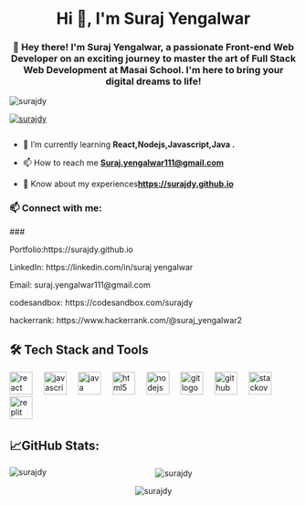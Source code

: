 
<h1 align="center">Hi 👋, I'm Suraj Yengalwar</h1>
<h3 align="center">👋 Hey there! I'm Suraj Yengalwar, a passionate Front-end Web Developer on an exciting journey to master the art of Full Stack Web Development at Masai School. I'm here to bring your digital dreams to life!</h3>

<p align="left"> <img src="https://komarev.com/ghpvc/?username=surajdy&label=Profile%20views&color=0e75b6&style=flat" alt="surajdy" /> </p>

<p align="left"> <a href="https://github.com/ryo-ma/github-profile-trophy"><img src="https://github-profile-trophy.vercel.app/?username=surajdy" alt="surajdy" /></a> </p>

<p align="left"> <a href="https://twitter.com/" target="blank"><img src="https://img.shields.io/twitter/follow/?logo=twitter&style=for-the-badge" alt="" /></a> </p>

- 🌱 I’m currently learning **React,Nodejs,Javascript,Java .**

- 📫 How to reach me **Suraj.yengalwar111@gmail.com**

- 📄 Know about my experiences**https://surajdy.github.io**
###
<h3 align="left">📫 Connect with me:</h3>
###
    <p align="left">Portfolio:https://surajdy.github.io</p>
    <p align="left">LinkedIn: https://linkedin.com/in/suraj yengalwar</p>
    <p align="left">Email: suraj.yengalwar111@gmail.com</p>   
    <p align="left">codesandbox: https://codesandbox.com/surajdy</p>   
    <p align-"left">hackerrank: https://www.hackerrank.com/@suraj_yengalwar2</p>

###
<h2 align="left">🛠️ Tech Stack and Tools</h2>
<div>
<img src="https://skillicons.dev/icons?i=react" height="40" alt="react logo"  />
    <img width="12" />
    <img src="https://skillicons.dev/icons?i=js" height="40" alt="javascript logo"  />
    <img width="12" />
    <img src="https://skillicons.dev/icons?i=java" height="40" alt="java logo"  />
    <img width="12" />
    <img src="https://skillicons.dev/icons?i=html" height="40" alt="html5 logo"  />
    <img width="12" />
    <img src="https://skillicons.dev/icons?i=nodejs" height="40" alt="nodejs logo"  />
    <img width="12" />
    <img src="https://skillicons.dev/icons?i=git" height="40" alt="git logo"  />
    <img width="12" />
    <img src="https://skillicons.dev/icons?i=github" height="40" alt="github logo"  />
  <img width="12" />
  <img src="https://skillicons.dev/icons?i=stackoverflow" height="40" alt="stackoverflow logo"  />
  <img width="12" />
  <img src="https://skillicons.dev/icons?i=replit" height="40" alt="replit logo"  />
  <img width="12" />
  </div>

  ###
<h2>📈GitHub Stats:</h2>
<div align="center">
<p><img align="left" src="https://github-readme-stats.vercel.app/api/top-langs?username=surajdy&show_icons=true&locale=en&layout=compact" alt="surajdy" /></p>

<p>&nbsp;<img align="center" src="https://github-readme-stats.vercel.app/api?username=surajdy&show_icons=true&locale=en" alt="surajdy" /></p>

<p><img align="center" src="https://github-readme-streak-stats.herokuapp.com/?user=surajdy&" alt="surajdy" /></p>
</div>
